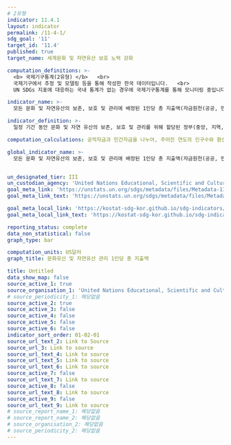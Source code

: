 ```yaml
---
# 2유형
indicator: 11.4.1
layout: indicator
permalink: /11-4-1/
sdg_goal: '11'
target_id: '11.4'
published: true
target_name: 세계문화 및 자연유산 보호 노력 강화

computation_definitions: >-
  <b> 국제기구통계(2유형) </b>   <br>
  국제기구에서 추정 및 모델링 등을 통해 작성한 한국 데이터입니다.   <br>
  UN SDGs 지표에 대응하는 국내 통계가 없는 경우에 국제기구통계를 통해 모니터링 중입니다. 

indicator_name: >-
  모든 문화 및 자연유산의 보존, 보호 및 관리에 배정된 1인당 총 지출액(자금원천(공공, 민간), 유산종류(문화, 자연), 정부유형(중앙, 광역, 시군)별)

indicator_definition: >-
  일정 기간 동안 문화 및 자연 유산의 보존, 보호 및 관리를 위해 할당된 정부(중앙, 지역, 지역)와 민간(가구, 기업 및 후원, 국제 지원)로부터 지원된 1인당 총 자금

computation_calculations: 공적자금과 민간자금을 나누어, 주어진 연도의 인구수와 환산계수로 계산함

global_indicator_name: >-
  모든 문화 및 자연유산의 보존, 보호 및 관리에 배정된 1인당 총 지출액(자금원천(공공, 민간), 유산종류(문화, 자연), 정부유형(중앙, 광역, 시군)별)


un_designated_tier: III
un_custodian_agency: 'United Nations Educational, Scientific and Cultural Organization (UNESCO)'
goal_meta_link: 'https://unstats.un.org/sdgs/metadata/files/Metadata-11-04-01.pdf'
goal_meta_link_text: 'https://unstats.un.org/sdgs/metadata/files/Metadata-11-04-01.pdf'

goal_meta_local_link: 'https://kostat-sdg-kor.github.io/sdg-indicators/public/data/Metadata-11-04-01_KOR.pdf'
goal_meta_local_link_text: 'https://kostat-sdg-kor.github.io/sdg-indicators/public/data/Metadata-11-04-01_KOR.pdf'

reporting_status: complete
data_non_statistical: false
graph_type: bar

computation_units: US달러
graph_title: 문화유산 및 자연유산 관리 1인당 총 지출액

title: Untitled
data_show_map: false
source_active_1: true
source_organisation_1: 'United Nations Educational, Scientific and Cultural Organization (UNESCO)'
# source_periodicity_1: 해당없음
source_active_2: true
source_active_3: false
source_active_4: false
source_active_5: false
source_active_6: false
indicator_sort_order: 01-02-01
source_url_text_2: Link to Source
source_url_3: Link to source
source_url_text_4: Link to source
source_url_text_5: Link to source
source_url_text_6: Link to source
source_active_7: false
source_url_text_7: Link to source
source_active_8: false
source_url_text_8: Link to source
source_active_9: false
source_url_text_9: Link to source
# source_report_name_1: 해당없음
# source_report_name_2: 해당없음
# source_organisation_2: 해당없음
# source_periodicity_2: 해당없음
---
```

